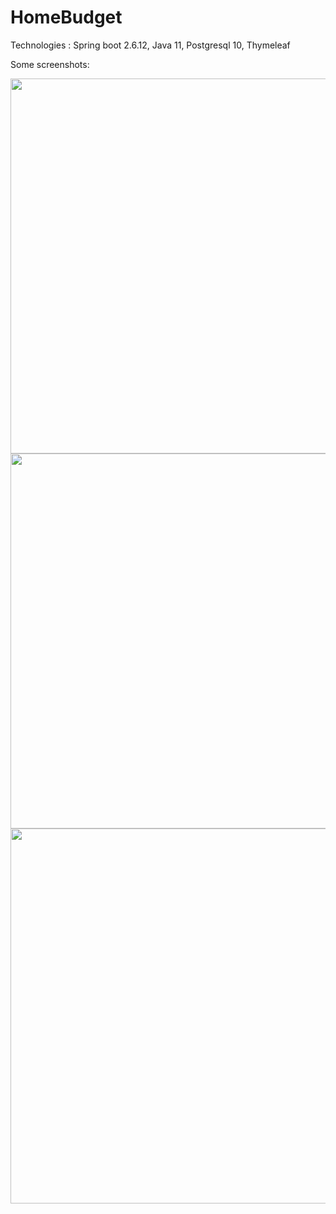 # HomeBudget
Technologies : Spring boot 2.6.12, Java 11, Postgresql 10, Thymeleaf

Some screenshots:

<img src="https://user-images.githubusercontent.com/90650310/199801145-14f0b896-2a6d-4b77-a9a1-a9afe815e2eb.jpg" width="600">
<img src="https://user-images.githubusercontent.com/90650310/199801212-ba8de33c-a0d7-46f3-b82b-0d5baf815054.jpg" width="600">
<img src="https://user-images.githubusercontent.com/90650310/199801273-457d9bef-0b85-4cde-831a-140cf53ac4b5.jpg" width="600">

